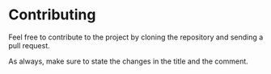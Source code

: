 # Contributing

Feel free to contribute to the project by cloning the repository and sending a pull request.

As always, make sure to state the changes in the title and the comment.
